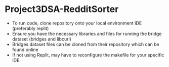 # Project3DSA-RedditSorter
- To run code, clone repository onto your local environment IDE (preferably replit) 
- Ensure you have the necessary libraries and files for running the bridge dataset (bridges and libcurl)
- Bridges dataset files can be cloned from their repository which can be found online
- If not using Replit, may have to reconfigure the makefile for your specific IDE
